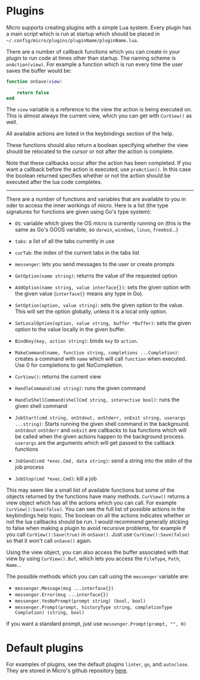 # Plugins

Micro supports creating plugins with a simple Lua system. Every plugin has a
main script which is run at startup which should be placed in 
`~/.config/micro/plugins/pluginName/pluginName.lua`.

There are a number of callback functions which you can create in your
plugin to run code at times other than startup. The naming scheme is
`onAction(view)`. For example a function which is run every time the user saves
the buffer would be:

```lua
function onSave(view)
    ...
    return false
end
```

The `view` variable is a reference to the view the action is being executed on.
This is almost always the current view, which you can get with `CurView()` as well.

All available actions are listed in the keybindings section of the help.

These functions should also return a boolean specifying whether the view
should be relocated to the cursor or not after the action is complete.

Note that these callbacks occur after the action has been completed. If you
want a callback before the action is executed, use `preAction()`. In this case
the boolean returned specifies whether or not the action should be executed
after the lua code completes.

---

There are a number of functions and variables that are available to you in
oder to access the inner workings of micro. Here is a list (the type signatures
for functions are given using Go's type system):

* `OS`: variable which gives the OS micro is currently running on (this is the same
as Go's GOOS variable, so `darwin`, `windows`, `linux`, `freebsd`...)

* `tabs`: a list of all the tabs currently in use

* `curTab`: the index of the current tabs in the tabs list

* `messenger`: lets you send messages to the user or create prompts

* `GetOption(name string)`: returns the value of the requested option

* `AddOption(name string, value interface{})`: sets the given option with the given
   value (`interface{}` means any type in Go).

* `SetOption(option, value string)`: sets the given option to the value. This will
   set the option globally, unless it is a local only option.

* `SetLocalOption(option, value string, buffer *Buffer)`: sets the given option to
   the value locally in the given buffer.

* `BindKey(key, action string)`: binds `key` to `action`.

* `MakeCommand(name, function string, completions ...Completion)`: 
   creates a command with `name` which will call `function` when executed.
   Use 0 for completions to get NoCompletion.

* `CurView()`: returns the current view

* `HandleCommand(cmd string)`: runs the given command

* `HandleShellCommand(shellCmd string, interactive bool)`: runs the given shell
   command

* `JobStart(cmd string, onStdout, onStderr, onExit string, userargs ...string)`:
   Starts running the given shell command in the background. `onStdout` `onStderr` and `onExit`
   are callbacks to lua functions which will be called when the given actions happen
   to the background process.
   `userargs` are the arguments which will get passed to the callback functions

* `JobSend(cmd *exec.Cmd, data string)`: send a string into the stdin of the job process

* `JobStop(cmd *exec.Cmd)`: kill a job

This may seem like a small list of available functions but some of the objects
returned by the functions have many methods. `CurView()` returns a view object
which has all the actions which you can call. For example `CurView():Save(false)`.
You can see the full list of possible actions in the keybindings help topic.
The boolean on all the actions indicates whether or not the lua callbacks should
be run. I would recommend generally sticking to false when making a plugin to
avoid recursive problems, for example if you call `CurView():Save(true)` in `onSave()`.
Just use `CurView():Save(false)` so that it won't call `onSave()` again.

Using the view object, you can also access the buffer associated with that view
by using `CurView().Buf`, which lets you access the `FileType`, `Path`, `Name`...

The possible methods which you can call using the `messenger` variable are:

* `messenger.Message(msg ...interface{})`
* `messenger.Error(msg ...interface{})`
* `messenger.YesNoPrompt(prompt string) (bool, bool)`
* `messenger.Prompt(prompt, historyType string, completionType Completion) (string, bool)`

If you want a standard prompt, just use `messenger.Prompt(prompt, "", 0)`

# Default plugins

For examples of plugins, see the default plugins `linter`, `go`, and `autoclose`.
They are stored in Micro's github repository [here](https://github.com/zyedidia/micro/tree/master/runtime/plugins).
